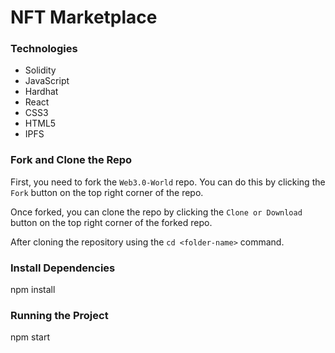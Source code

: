 # NFT Marketplace 

### Technologies
- Solidity
- JavaScript
- Hardhat
- React
- CSS3
- HTML5
- IPFS


### Fork and Clone the Repo 
First, you need to fork the `Web3.0-World` repo. You can do this by clicking the `Fork` button on the top right corner of the repo.

Once forked, you can clone the repo by clicking the `Clone or Download` button on the top right corner of the forked repo.

After cloning the repository using the `cd <folder-name>` command.

###  Install Dependencies

npm install

### Running the Project

npm start
